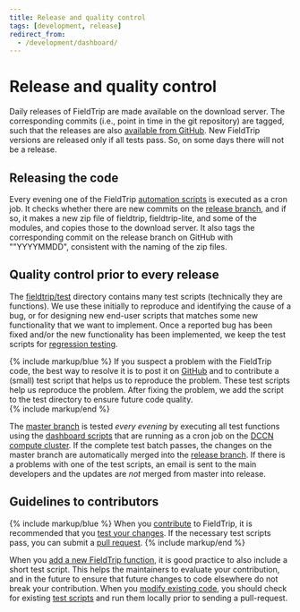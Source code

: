 ```yaml
---
title: Release and quality control
tags: [development, release]
redirect_from:
  - /development/dashboard/
---
```


# Release and quality control

Daily releases of FieldTrip are made available on the download server. The corresponding commits (i.e., point in time in the git repository) are tagged, such that the releases are also [available from GitHub](https://github.com/fieldtrip/fieldtrip/releases). New FieldTrip versions are released only if all tests pass. So, on some days there will not be a release.

## Releasing the code

Every evening one of the FieldTrip [automation scripts](https://github.com/fieldtrip/automation) is executed as a cron job. It checks whether there are new commits on the [release branch](https://github.com/fieldtrip/fieldtrip/tree/release), and if so, it makes a new zip file of fieldtrip, fieldtrip-lite, and some of the modules, and copies those to the download server. It also tags the corresponding commit on the release branch on GitHub with ""YYYYMMDD", consistent with the naming of the zip files.

## Quality control prior to every release

The [fieldtrip/test](https://github.com/fieldtrip/fieldtrip/tree/master/test) directory contains many test scripts (technically they are functions). We use these initially to reproduce and identifying the cause of a bug, or for designing new end-user scripts that matches some new functionality that we want to implement. Once a reported bug has been fixed and/or the new functionality has been implemented, we keep the test scripts for [regression testing](https://en.wikipedia.org/wiki/Regression_testing).

{% include markup/blue %}
If you suspect a problem with the FieldTrip code, the best way to resolve it is to post it on [GitHub](https://github.com/fieldtrip/fieldtrip/issues) and to contribute a (small) test script that helps us to reproduce the problem. These test scripts help us reproduce the problem. After fixing the problem, we add the script to the test directory to ensure future code quality.  
{% include markup/end %}

The [master branch](https://github.com/fieldtrip/fieldtrip/tree/master) is tested _every evening_ by executing all test functions using the [dashboard scripts](https://github.com/fieldtrip/dashboard) that are running as a cron job on the [DCCN compute cluster](https://dccn-hpc-wiki.readthedocs.io). If the complete test batch passes, the changes on the master branch are automatically merged into the [release branch](https://github.com/fieldtrip/fieldtrip/tree/release). If there is a problems with one of the test scripts, an email is sent to the main developers and the updates are _not_ merged from master into release.

## Guidelines to contributors

{% include markup/blue %}
When you [contribute](/development/contribute) to FieldTrip, it is recommended that you [test your changes](/development/testing). If the necessary test scripts pass, you can submit a [pull request](https://github.com/fieldtrip/fieldtrip/pulls).
{% include markup/end %}

When you [add a new FieldTrip function](/development/testing#adding-a-new-test-script), it is good practice to also include a short test script. This helps the maintainers to evaluate your contribution, and in the future to ensure that future changes to code elsewhere do not break your contribution. When you [modify existing code](/development/testing), you should check for existing [test scripts](/development/testing#running-existing-tests) and run them locally prior to sending a pull-request.

